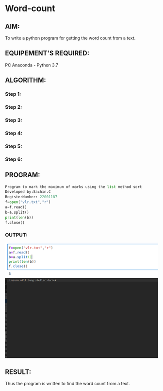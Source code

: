# Word-count
## AIM:
To write a python program for getting the word count from a text.
## EQUIPEMENT'S REQUIRED: 
PC
Anaconda - Python 3.7
## ALGORITHM: 
### Step 1:


### Step 2: 
 
### Step 3: 

### Step 4:  

### Step 5: 

### Step 6: 

## PROGRAM:

```python
Program to mark the maximum of marks using the list method sort
Developed by:Sachin.C
RegisterNumber: 22001187
f=open("vlr.txt","r")
a=f.read()
b=a.split()
print(len(b))
f.close()

```

### OUTPUT:
![output](/COUNT.png)
![output](/vlr.txt.png)



## RESULT:
Thus the program is written to find the word count from a text.
